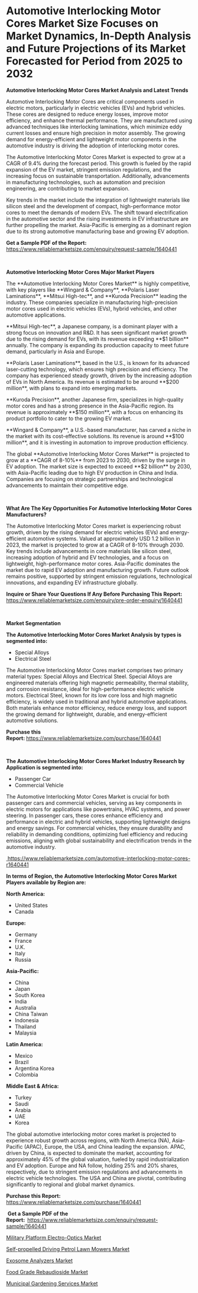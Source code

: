 <p><h1>Automotive Interlocking Motor Cores Market Size Focuses on Market Dynamics, In-Depth Analysis and Future Projections of its Market Forecasted for Period from 2025 to 2032</h1></p><p><strong>Automotive Interlocking Motor Cores Market Analysis and Latest Trends</strong></p>
<p><p>Automotive Interlocking Motor Cores are critical components used in electric motors, particularly in electric vehicles (EVs) and hybrid vehicles. These cores are designed to reduce energy losses, improve motor efficiency, and enhance thermal performance. They are manufactured using advanced techniques like interlocking laminations, which minimize eddy current losses and ensure high precision in motor assembly. The growing demand for energy-efficient and lightweight motor components in the automotive industry is driving the adoption of interlocking motor cores.</p><p>The Automotive Interlocking Motor Cores Market is expected to grow at a CAGR of 9.4% during the forecast period. This growth is fueled by the rapid expansion of the EV market, stringent emission regulations, and the increasing focus on sustainable transportation. Additionally, advancements in manufacturing technologies, such as automation and precision engineering, are contributing to market expansion.</p><p>Key trends in the market include the integration of lightweight materials like silicon steel and the development of compact, high-performance motor cores to meet the demands of modern EVs. The shift toward electrification in the automotive sector and the rising investments in EV infrastructure are further propelling the market. Asia-Pacific is emerging as a dominant region due to its strong automotive manufacturing base and growing EV adoption.</p></p>
<p><strong>Get a Sample PDF of the Report:&nbsp;</strong> <a href="https://www.reliablemarketsize.com/enquiry/request-sample/1640441?utm_campaign=1832&utm_medium=2&utm_source=Github&utm_content=ia&utm_term=23012025&utm_id=automotive-interlocking-motor-cores">https://www.reliablemarketsize.com/enquiry/request-sample/1640441</a></p>
<p>&nbsp;</p>
<p><strong>Automotive Interlocking Motor Cores Major Market Players</strong></p>
<p><p>The **Automotive Interlocking Motor Cores Market** is highly competitive, with key players like **Wingard & Company**, **Polaris Laser Laminations**, **Mitsui High-tec**, and **Kuroda Precision** leading the industry. These companies specialize in manufacturing high-precision motor cores used in electric vehicles (EVs), hybrid vehicles, and other automotive applications.</p><p>**Mitsui High-tec**, a Japanese company, is a dominant player with a strong focus on innovation and R&D. It has seen significant market growth due to the rising demand for EVs, with its revenue exceeding **$1 billion** annually. The company is expanding its production capacity to meet future demand, particularly in Asia and Europe.</p><p>**Polaris Laser Laminations**, based in the U.S., is known for its advanced laser-cutting technology, which ensures high precision and efficiency. The company has experienced steady growth, driven by the increasing adoption of EVs in North America. Its revenue is estimated to be around **$200 million**, with plans to expand into emerging markets.</p><p>**Kuroda Precision**, another Japanese firm, specializes in high-quality motor cores and has a strong presence in the Asia-Pacific region. Its revenue is approximately **$150 million**, with a focus on enhancing its product portfolio to cater to the growing EV market.</p><p>**Wingard & Company**, a U.S.-based manufacturer, has carved a niche in the market with its cost-effective solutions. Its revenue is around **$100 million**, and it is investing in automation to improve production efficiency.</p><p>The global **Automotive Interlocking Motor Cores Market** is projected to grow at a **CAGR of 8-10%** from 2023 to 2030, driven by the surge in EV adoption. The market size is expected to exceed **$2 billion** by 2030, with Asia-Pacific leading due to high EV production in China and India. Companies are focusing on strategic partnerships and technological advancements to maintain their competitive edge.</p></p>
<p>&nbsp;</p>
<p><strong>What Are The Key Opportunities For Automotive Interlocking Motor Cores Manufacturers?</strong></p>
<p><p>The Automotive Interlocking Motor Cores market is experiencing robust growth, driven by the rising demand for electric vehicles (EVs) and energy-efficient automotive systems. Valued at approximately USD 1.2 billion in 2023, the market is projected to grow at a CAGR of 8-10% through 2030. Key trends include advancements in core materials like silicon steel, increasing adoption of hybrid and EV technologies, and a focus on lightweight, high-performance motor cores. Asia-Pacific dominates the market due to rapid EV adoption and manufacturing growth. Future outlook remains positive, supported by stringent emission regulations, technological innovations, and expanding EV infrastructure globally.</p></p>
<p><strong>Inquire or Share Your Questions If Any Before Purchasing This Report:</strong> <a href="https://www.reliablemarketsize.com/enquiry/pre-order-enquiry/1640441?utm_campaign=1832&utm_medium=2&utm_source=Github&utm_content=ia&utm_term=23012025&utm_id=automotive-interlocking-motor-cores">https://www.reliablemarketsize.com/enquiry/pre-order-enquiry/1640441</a></p>
<p>&nbsp;</p>
<p><strong>Market Segmentation</strong></p>
<p><strong>The Automotive Interlocking Motor Cores Market Analysis by types is segmented into:</strong></p>
<p><ul><li>Special Alloys</li><li>Electrical Steel</li></ul></p>
<p><p>The Automotive Interlocking Motor Cores market comprises two primary material types: Special Alloys and Electrical Steel. Special Alloys are engineered materials offering high magnetic permeability, thermal stability, and corrosion resistance, ideal for high-performance electric vehicle motors. Electrical Steel, known for its low core loss and high magnetic efficiency, is widely used in traditional and hybrid automotive applications. Both materials enhance motor efficiency, reduce energy loss, and support the growing demand for lightweight, durable, and energy-efficient automotive solutions.</p></p>
<p><strong>Purchase this Report:&nbsp;</strong><a href="https://www.reliablemarketsize.com/purchase/1640441?utm_campaign=1832&utm_medium=2&utm_source=Github&utm_content=ia&utm_term=23012025&utm_id=automotive-interlocking-motor-cores">https://www.reliablemarketsize.com/purchase/1640441</a></p>
<p>&nbsp;</p>
<p><strong>The Automotive Interlocking Motor Cores Market Industry Research by Application is segmented into:</strong></p>
<p><ul><li>Passenger Car</li><li>Commercial Vehicle</li></ul></p>
<p><p>The Automotive Interlocking Motor Cores Market is crucial for both passenger cars and commercial vehicles, serving as key components in electric motors for applications like powertrains, HVAC systems, and power steering. In passenger cars, these cores enhance efficiency and performance in electric and hybrid vehicles, supporting lightweight designs and energy savings. For commercial vehicles, they ensure durability and reliability in demanding conditions, optimizing fuel efficiency and reducing emissions, aligning with global sustainability and electrification trends in the automotive industry.</p></p>
<p><a href="https://www.reliablemarketsize.com/automotive-interlocking-motor-cores-r1640441?utm_campaign=1832&utm_medium=2&utm_source=Github&utm_content=ia&utm_term=23012025&utm_id=automotive-interlocking-motor-cores">&nbsp;https://www.reliablemarketsize.com/automotive-interlocking-motor-cores-r1640441</a></p>
<p><strong>In terms of Region, the Automotive Interlocking Motor Cores Market Players available by Region are:</strong></p>
<p>
    <p> <strong> North America: </strong>
        <ul>
            <li>United States</li>
            <li>Canada</li>
        </ul>
        </p> 
    <p> <strong> Europe: </strong>
        <ul>
            <li>Germany</li>
            <li>France</li>
            <li>U.K.</li>
            <li>Italy</li>
            <li>Russia</li>
        </ul>
        </p> 
    <p> <strong> Asia-Pacific: </strong>
        <ul>
            <li>China</li>
            <li>Japan</li>
            <li>South Korea</li>
            <li>India</li>
            <li>Australia</li>
            <li>China Taiwan</li>
            <li>Indonesia</li>
            <li>Thailand</li>
            <li>Malaysia</li>
        </ul>
        </p> 
    <p> <strong> Latin America: </strong>
        <ul>
            <li>Mexico</li>
            <li>Brazil</li>
            <li>Argentina Korea</li>
            <li>Colombia</li>
        </ul>
        </p> 
    <p> <strong> Middle East & Africa: </strong>
        <ul>
            <li>Turkey</li>
            <li>Saudi</li>
            <li>Arabia</li>
            <li>UAE</li>
            <li>Korea</li>
        </ul>
    </p>
    </p>
<p><p>The global automotive interlocking motor cores market is projected to experience robust growth across regions, with North America (NA), Asia-Pacific (APAC), Europe, the USA, and China leading the expansion. APAC, driven by China, is expected to dominate the market, accounting for approximately 45% of the global valuation, fueled by rapid industrialization and EV adoption. Europe and NA follow, holding 25% and 20% shares, respectively, due to stringent emission regulations and advancements in electric vehicle technologies. The USA and China are pivotal, contributing significantly to regional and global market dynamics.</p></p>
<p><strong>Purchase this Report: </strong><a href="https://www.reliablemarketsize.com/purchase/1640441?utm_campaign=1832&utm_medium=2&utm_source=Github&utm_content=ia&utm_term=23012025&utm_id=automotive-interlocking-motor-cores">https://www.reliablemarketsize.com/purchase/1640441</a></p>
<p>&nbsp;<strong>Get a Sample PDF of the Report:&nbsp;&nbsp;</strong><a href="https://www.reliablemarketsize.com/enquiry/request-sample/1640441?utm_campaign=1832&utm_medium=2&utm_source=Github&utm_content=ia&utm_term=23012025&utm_id=automotive-interlocking-motor-cores">https://www.reliablemarketsize.com/enquiry/request-sample/1640441</a></p>
<p><strong></strong></p>
<p><p><a href="https://www.linkedin.com/pulse/comprehensive-study-military-platform-electro-opticsmarket-2plte?utm_campaign=1832&utm_medium=2&utm_source=Github&utm_content=ia&utm_term=23012025&utm_id=automotive-interlocking-motor-cores">Military Platform Electro-Optics Market</a></p><p><a href="https://www.linkedin.com/pulse/global-self-propelled-driving-petrol-lawn-mowers-market-oqa9c?utm_campaign=1832&utm_medium=2&utm_source=Github&utm_content=ia&utm_term=23012025&utm_id=automotive-interlocking-motor-cores">Self-propelled Driving Petrol Lawn Mowers Market</a></p><p><a href="https://www.linkedin.com/pulse/exosome-analyzers-market-report-forward-looking-perspective-m2okc?utm_campaign=1832&utm_medium=2&utm_source=Github&utm_content=ia&utm_term=23012025&utm_id=automotive-interlocking-motor-cores">Exosome Analyzers Market</a></p><p><a href="https://www.linkedin.com/pulse/global-food-grade-rebaudioside-market-analysis-statisticson-wexof?utm_campaign=1832&utm_medium=2&utm_source=Github&utm_content=ia&utm_term=23012025&utm_id=automotive-interlocking-motor-cores">Food Grade Rebaudioside Market</a></p><p><a href="https://www.linkedin.com/pulse/municipal-gardening-services-market-size-report-projected-po4vc?utm_campaign=1832&utm_medium=2&utm_source=Github&utm_content=ia&utm_term=23012025&utm_id=automotive-interlocking-motor-cores">Municipal Gardening Services Market</a></p></p>